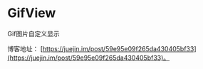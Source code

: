 # GifView
Gif图片自定义显示


博客地址：
[https://juejin.im/post/59e95e09f265da430405bf33](https://juejin.im/post/59e95e09f265da430405bf33)。
